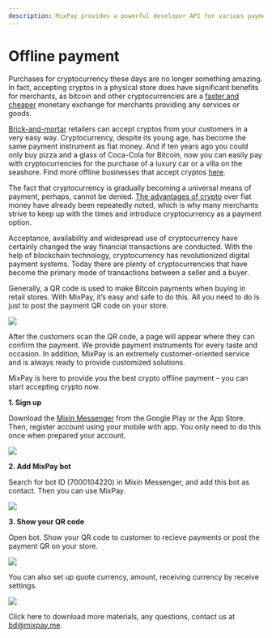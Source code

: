 ```yaml
---
description: MixPay provides a powerful developer API for various payment scenarios.
---
```


# Offline payment

Purchases for cryptocurrency these days are no longer something amazing. In fact, accepting cryptos in a physical store does have significant benefits for merchants, as bitcoin and other cryptocurrencies are a [faster and cheaper](benefits.md) monetary exchange for merchants providing any services or goods.

[Brick-and-mortar](https://www.investopedia.com/terms/b/brickandmortar.asp#toc-what-is-brick-and-mortar) retailers can accept cryptos from your customers in a very easy way. Cryptocurrency, despite its young age, has become the same payment instrument as fiat money. And if ten years ago you could only buy pizza and a glass of Coca-Cola for Bitcoin, now you can easily pay with cryptocurrencies for the purchase of a luxury car or a villa on the seashore. Find more offline businesses that accept cryptos [here](offline-businesses-that-accept-cryptos.md).

The fact that cryptocurrency is gradually becoming a universal means of payment, perhaps, cannot be denied. [The advantages of crypto](advantages-of-payments-in-cryptocurrency.md) over fiat money have already been repeatedly noted, which is why many merchants strive to keep up with the times and introduce cryptocurrency as a payment option.

Acceptance, availability and widespread use of cryptocurrency have certainly changed the way financial transactions are conducted. With the help of blockchain technology, cryptocurrency has revolutionized digital payment systems. Today there are plenty of cryptocurrencies that have become the primary mode of transactions between a seller and a buyer.

Generally, a QR code is used to make Bitcoin payments when buying in retail stores. With MixPay, it’s easy and safe to do this. All you need to do is just to post the payment QR code on your store.

![](https://raw.githubusercontent.com/mixpayme/mixpay-docs/master/images/usyxhmm.png)

After the customers scan the QR code, a page will appear where they can confirm the payment. We provide payment instruments for every taste and occasion. In addition, MixPay is an extremely customer-oriented service and is always ready to provide customized solutions.

MixPay is here to provide you the best crypto offline payment – you can start accepting crypto now.

**1. Sign up**

Download the [Mixin Messenger](https://mixin.one/messenger) from the Google Play or the App Store. Then, register account using your mobile with app. You only need to do this once when prepared your account.

![](https://raw.githubusercontent.com/mixpayme/mixpay-docs/master/images/hxhubwy.png)

**2. Add MixPay bot**

Search for bot ID (7000104220) in Mixin Messenger, and add this bot as contact. Then you can use MixPay.

![](https://raw.githubusercontent.com/mixpayme/mixpay-docs/master/images/jacocmt.png)

**3. Show your QR code**

Open bot. Show your QR code to customer to recieve payments or post the payment QR on your store.

![](https://raw.githubusercontent.com/mixpayme/mixpay-docs/master/images/izcqcfg.png)

You can also set up quote currency, amount, receiving currency by receive settings.

![](https://raw.githubusercontent.com/mixpayme/mixpay-docs/master/images/rkgqwxw.png)

Click here to download more materials, any questions, contact us at [bd@mixpay.me](mailto:bd@mixpay.me).
